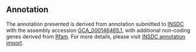 

Annotation
----------

The annotation presented is derived from annotation submitted to
[INSDC](http://www.insdc.org) with the assembly accession
[GCA\_000146465.1](http://www.ebi.ac.uk/ena/data/view/GCA_000146465.1),
with additional non-coding genes derived from
[Rfam](http://rfam.xfam.org/). For more details, please visit [INSDC
annotation
import](http://ensemblgenomes.org/info/data/insdc_annotation).
